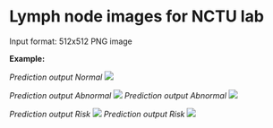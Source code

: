 # **Lymph node images for NCTU lab**

Input format: 512x512 PNG image

**Example:**

*Prediction output Normal*
![](2019_0305_example/A18_1_1_163.png)

*Prediction output Abnormal*
![ ](2019_0305_example/A18_1_1_246.png)
*Prediction output Abnormal*
![ ](2019_0305_example/A18_1_1_245.png)


*Prediction output Risk*
![ ](2019_0305_example/A18_1_1_112.png)
*Prediction output Risk*
![ ](2019_0305_example/A18_1_1_113.png)